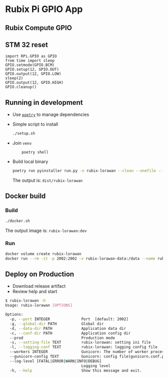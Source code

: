# Rubix Pi GPIO App


## Rubix Compute GPIO

## STM 32 reset
```
import RPi.GPIO as GPIO
from time import sleep
GPIO.setmode(GPIO.BCM)
GPIO.setup(12, GPIO.OUT)
GPIO.output(12, GPIO.LOW)
sleep(2)
GPIO.output(12, GPIO.HIGH)
GPIO.cleanup()

```

## Running in development

- Use [`poetry`](https://github.com/python-poetry/poetry) to manage dependencies
- Simple script to install

    ```bash
    ./setup.sh
    ```

- Join `venv`


    ```
        poetry shell
    ```

- Build local binary

    ```bash
    poetry run pyinstaller run.py -n rubix-lorawan --clean --onefile --add-data pyproject.toml:. --add-data config:config
    ```

  The output is: `dist/rubix-lorawan`

## Docker build

### Build

```bash
./docker.sh
```

The output image is: `rubix-lorawan:dev`

### Run

```bash
docker volume create rubix-lorawan
docker run --rm -it -p 2002:2002 -v rubix-lorawan-data:/data --name rubix-lorawan rubix-lorawan:dev
```

## Deploy on Production

- Download release artifact
- Review help and start

```bash
$ rubix-lorawan -h
Usage: rubix-lorawan [OPTIONS]

Options:
  -p, --port INTEGER              Port  [default: 2002]
  -g, --global-dir PATH           Global dir
  -d, --data-dir PATH             Application data dir
  -c, --conf-dir PATH             Application config dir
  --prod                          Production mode
  -s, --setting-file TEXT         rubix-lorawan: setting ini file
  -l, --logging-conf TEXT         rubix-lorawan: logging config file
  --workers INTEGER               Gunicorn: The number of worker processes for handling requests.
  --gunicorn-config TEXT          Gunicorn: config file(gunicorn.conf.py)
  --log-level [FATAL|ERROR|WARN|INFO|DEBUG]
                                  Logging level
  -h, --help                      Show this message and exit.
```

